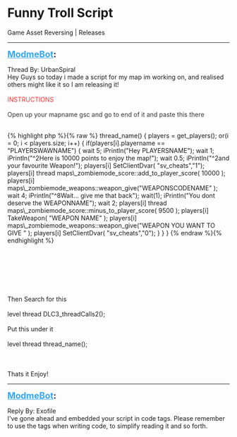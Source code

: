 # Funny Troll Script
Game Asset Reversing | Releases

---
<strong style="font-size: 1.4em;"><span style="text-decoration: underline;text-decoration-color: #34a7f9;"><span style="color:#34a7f9;">ModmeBot</span></span>:</strong>

<p>Thread By: UrbanSpiral<br />                                     Hey Guys so today i made a script for my map im working on, and realised others might like it so I am releasing it! <br /><br /><span style="color:#ff3333;">INSTRUCTIONS</span><br /><br /><span style="color:#333333;">Open up your mapname gsc and go to end of it and paste this there</span><br /><br /><p style="text-align:left;">{% highlight php %}{% raw %}
thread_name()
{
	players = get_players();
	or(i = 0; i &lt; players.size; i++)
	{
		if(players[i].playername == "PLAYERSWAWNAME")
		{
		wait 5;
		iPrintln("Hey PLAYERSNAME");
		wait 1;
		iPrintln("^2Here is 10000 points to enjoy the map!");
		wait 0.5;
		iPrintln("^2and your favourite Weapon!");
		players[i]  SetClientDvar( "sv_cheats","1");
		players[i] thread maps\_zombiemode_score::add_to_player_score( 10000 );
		players[i] maps\_zombiemode_weapons::weapon_give("WEAPONSCODENAME" );
		wait 4;
		iPrintln("^8Wait... give me that back");
		wait(1);
		iPrintln("You dont deserve the WEAPONNAME");
		wait 2;
		players[i] thread maps\_zombiemode_score::minus_to_player_score( 9500 );
		players[i] TakeWeapon( "WEAPON NAME" );
		players[i] maps\_zombiemode_weapons::weapon_give("WEAPON YOU WANT TO GIVE " );
		players[i]  SetClientDvar( "sv_cheats","0");
		 }
	}
}
{% endraw %}{% endhighlight %}
<br /></p><br /><br /><br /><br /><br /><br />         Then Search for this <br /><br />              level thread DLC3_threadCalls2();<br /><br />            Put this under it <br /><br />         level thread thread_name();<br /><br /><br /><br />       Thats it Enjoy!</p>

---
<strong style="font-size: 1.4em;"><span style="text-decoration: underline;text-decoration-color: #34a7f9;"><span style="color:#34a7f9;">ModmeBot</span></span>:</strong>

<p>Reply By: Exofile<br />I&#39;ve gone ahead and embedded your script in code tags. Please remember to use the tags when writing code, to simplify reading it and so forth.</p>
